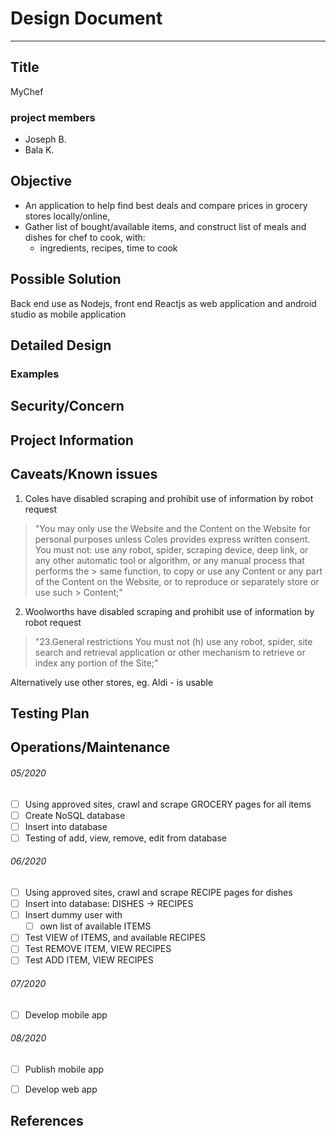 # Design Document

---

## Title
MyChef

### project members
- Joseph B.
- Bala K.

## Objective

- An application to help find best deals and compare prices in grocery stores locally/online,
- Gather list of bought/available items, and construct list of meals and dishes for chef to cook, with:
  - ingredients, recipes, time to cook

## Possible Solution
Back end use as Nodejs, front end Reactjs as web application and android studio as mobile application

## Detailed Design


### Examples
## Security/Concern
## Project Information


## Caveats/Known issues

1. Coles have disabled scraping and prohibit use of information by robot request

> "You may only use the Website and the Content on the Website for personal purposes unless Coles provides express written consent.
> You must not:
> use any robot, spider, scraping device, deep link, or any other automatic tool or algorithm, or any manual process that performs the > same function, to copy or use any Content or any part of the Content on the Website, or to reproduce or separately store or use such > Content;"


2. Woolworths have disabled scraping and prohibit use of information by robot request

> "23.General restrictions
> You must not
> (h) use any robot, spider, site search and retrieval application or other mechanism to retrieve or index any portion of the Site;"


Alternatively use other stores, eg. Aldi - is usable

## Testing Plan
## Operations/Maintenance
###### 05/2020
- [ ] Using approved sites, crawl and scrape GROCERY pages for all items
- [ ] Create NoSQL database
- [ ] Insert into database
- [ ] Testing of add, view, remove, edit from database

###### 06/2020
- [ ] Using approved sites, crawl and scrape RECIPE pages for dishes
- [ ] Insert into database: DISHES -> RECIPES
- [ ] Insert dummy user with
  - [ ] own list of available ITEMS
- [ ] Test VIEW of ITEMS, and available RECIPES
- [ ] Test REMOVE ITEM, VIEW RECIPES
- [ ] Test ADD ITEM, VIEW RECIPES

###### 07/2020
- [ ] Develop mobile app


###### 08/2020
- [ ] Publish mobile app
- [ ] Develop web app


## References
